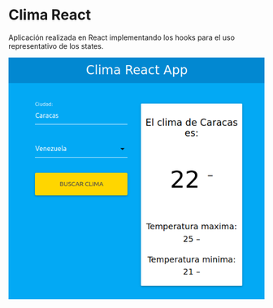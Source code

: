 
<link rel="stylesheet" href="https://maxcdn.bootstrapcdn.com/bootstrap/3.4.1/css/bootstrap.min.css">

<div class="container">
  <div class="jumbotron">
    <h1>Clima React</h1>      
    <p>Aplicación realizada en React implementando los hooks para el uso representativo de los states.</p>
     <img src="app.png" class="img-rounded" alt="ClimaReact"> 
  </div>    
</div>
